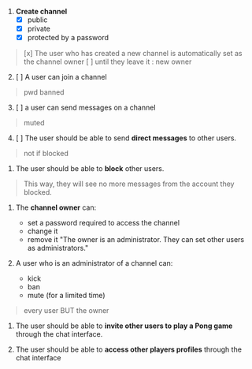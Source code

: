 1. **Create channel**
    - [x] public
    - [x] private
    - [x] protected by a password

>	[x] The user who has created a new channel is automatically set as the channel owner 
>	[ ] until they leave it : new owner 

2. [ ] A user can join a channel 
>	pwd
>	banned

3. [ ] a user can send messages on a channel
>	muted
>	

4. [ ] The user should be able to send **direct messages** to other users.
>	not if blocked

1. The user should be able to **block** other users. 
>	 This way, they will see no more messages from the account they blocked.

1. The **channel owner** can:
	- set a password required to access the channel
	- change it
	- remove it
    "The owner is an administrator. They can set other users as administrators."

2. A user who is an administrator of a channel can:
   - kick
   - ban
   - mute (for a limited time)
>	every user BUT the owner

1. The user should be able to **invite other users to play a Pong game** through the chat interface.

2.  The user should be able to **access other players profiles** through the chat interface